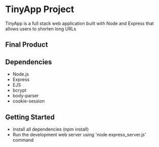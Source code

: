 # TinyApp Project

TinyApp is a full stack web application built with Node and Express that allows users to shorten long URLs 

## Final Product


## Dependencies

- Node.js
- Express
- EJS
- bcrypt
- body-parser
- cookie-session

## Getting Started

- Install all dependencies (npm install)
- Run the development web server using 'node express_server.js' command